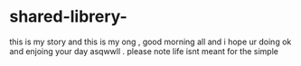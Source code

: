 # shared-librery-
this is my story and this is my ong , 
good morning all and i hope ur doing ok and enjoing your day asqwwll . please note life isnt meant for the simple 
